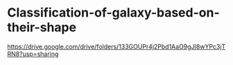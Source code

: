 # Classification-of-galaxy-based-on-their-shape
https://drive.google.com/drive/folders/133GOUPr4j2Pbd1AaO9gJI8wYPc3jTRN8?usp=sharing

